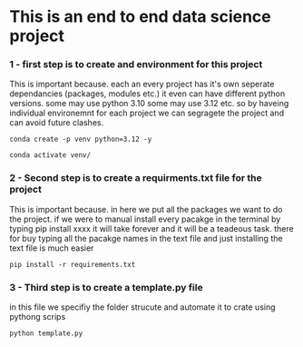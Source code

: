 # This is an end to end data science project

### 1 - first step is to create and environment for this project
This is important because. each an every project has it's own seperate dependancies (packages, modules etc.) it even can have different python versions. some may use python 3.10 some may use 3.12 etc. so by haveing individual environemnt for each project we can segragete the project and can avoid future clashes.

`conda create -p venv python=3.12 -y`

`conda activate venv/`

### 2 - Second step is to create a requirments.txt file for the project
This is important because. in here we put all the packages we want to do the project. if we were to manual install every pacakge in the terminal by typing pip install xxxx it will take forever and it will be a teadeous task. there for buy typing all the pacakge names in the text file and just installing the text file is much easier

`pip install -r requirements.txt`

### 3 - Third step is to create a template.py file
in this file we specifiy the folder strucute and automate it to crate using pythong scrips

`python template.py`
